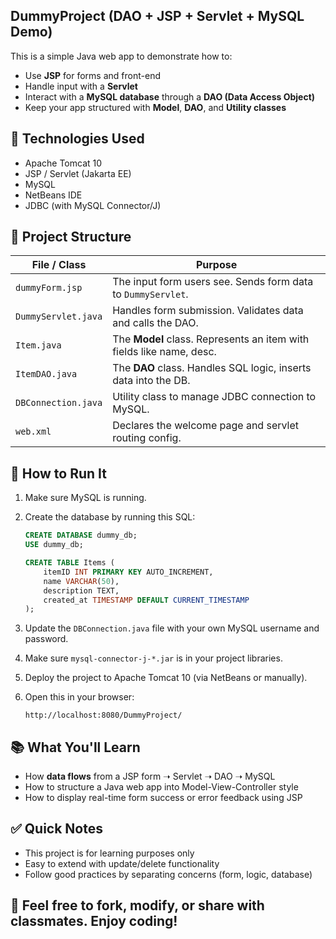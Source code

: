 ## DummyProject (DAO + JSP + Servlet + MySQL Demo)

This is a simple Java web app to demonstrate how to:
- Use **JSP** for forms and front-end
- Handle input with a **Servlet**
- Interact with a **MySQL database** through a **DAO (Data Access Object)**
- Keep your app structured with **Model**, **DAO**, and **Utility classes**

## 🔧 Technologies Used
- Apache Tomcat 10
- JSP / Servlet (Jakarta EE)
- MySQL
- NetBeans IDE
- JDBC (with MySQL Connector/J)

## 📂 Project Structure

| File / Class         | Purpose                                                                 |
|----------------------|-------------------------------------------------------------------------|
| `dummyForm.jsp`      | The input form users see. Sends form data to `DummyServlet`.           |
| `DummyServlet.java`  | Handles form submission. Validates data and calls the DAO.             |
| `Item.java`          | The **Model** class. Represents an item with fields like name, desc.   |
| `ItemDAO.java`       | The **DAO** class. Handles SQL logic, inserts data into the DB.         |
| `DBConnection.java`  | Utility class to manage JDBC connection to MySQL.                      |
| `web.xml`            | Declares the welcome page and servlet routing config.                  |

## 🧪 How to Run It

1. Make sure MySQL is running.
2. Create the database by running this SQL:

   ```sql
   CREATE DATABASE dummy_db;
   USE dummy_db;

   CREATE TABLE Items (
       itemID INT PRIMARY KEY AUTO_INCREMENT,
       name VARCHAR(50),
       description TEXT,
       created_at TIMESTAMP DEFAULT CURRENT_TIMESTAMP
   );
   ```

3. Update the `DBConnection.java` file with your own MySQL username and password.
4. Make sure `mysql-connector-j-*.jar` is in your project libraries.
5. Deploy the project to Apache Tomcat 10 (via NetBeans or manually).
6. Open this in your browser:
   ```
   http://localhost:8080/DummyProject/
   ```

## 📚 What You'll Learn
- How **data flows** from a JSP form ➝ Servlet ➝ DAO ➝ MySQL
- How to structure a Java web app into Model-View-Controller style
- How to display real-time form success or error feedback using JSP

## ✅ Quick Notes
- This project is for learning purposes only
- Easy to extend with update/delete functionality
- Follow good practices by separating concerns (form, logic, database)

## 🙌 Feel free to fork, modify, or share with classmates. Enjoy coding!